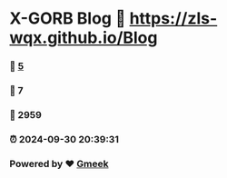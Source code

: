 # X-GORB Blog :link: https://zls-wqx.github.io/Blog 
### :page_facing_up: [5](https://zls-wqx.github.io/Blog/tag.html) 
### :speech_balloon: 7 
### :hibiscus: 2959 
### :alarm_clock: 2024-09-30 20:39:31 
### Powered by :heart: [Gmeek](https://github.com/Meekdai/Gmeek)

